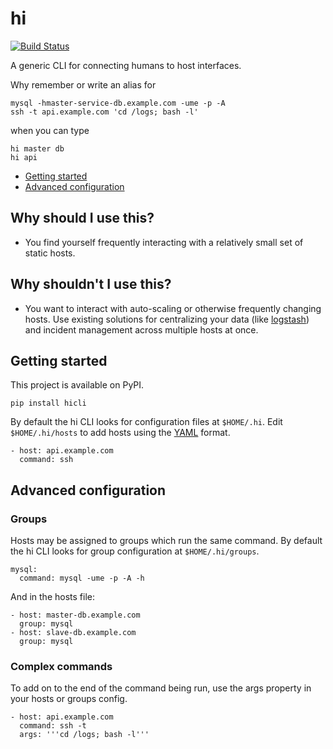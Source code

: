# hi

[![Build Status](https://travis-ci.org/polishmatt/hi.svg?branch=master)](https://travis-ci.org/polishmatt/hi)

A generic CLI for connecting humans to host interfaces.

Why remember or write an alias for

```
mysql -hmaster-service-db.example.com -ume -p -A
ssh -t api.example.com 'cd /logs; bash -l'
```

when you can type

```
hi master db
hi api
```

* [Getting started](#getting-started)
* [Advanced configuration](#advanced-configuration)

## Why should I use this?

* You find yourself frequently interacting with a relatively small set of static hosts.

## Why shouldn't I use this?

* You want to interact with auto-scaling or otherwise frequently changing hosts.
  Use existing solutions for centralizing your data (like [logstash](https://github.com/elastic/logstash)) and incident management across multiple hosts at once.

## Getting started

This project is available on PyPI.

```
pip install hicli
```

By default the hi CLI looks for configuration files at `$HOME/.hi`. Edit `$HOME/.hi/hosts` to add hosts using the [YAML](http://yaml.org) format.

```
- host: api.example.com
  command: ssh
```

## Advanced configuration

### Groups

Hosts may be assigned to groups which run the same command. By default the hi CLI looks for group configuration at `$HOME/.hi/groups`.

```
mysql:
  command: mysql -ume -p -A -h
```

And in the hosts file:

```
- host: master-db.example.com
  group: mysql
- host: slave-db.example.com
  group: mysql
```

### Complex commands

To add on to the end of the command being run, use the args property in your hosts or groups config.

```
- host: api.example.com
  command: ssh -t 
  args: '''cd /logs; bash -l'''
```

